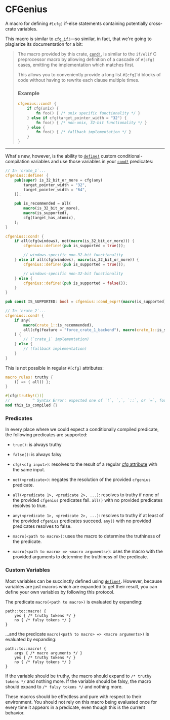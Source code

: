 # CFGenius

<!-- cargo-rdme start -->

A macro for defining `#[cfg]` if-else statements containing potentially cross-crate variables.

This macro is similar to [`cfg_if!`][cfg_if]—so similar, in fact, that we're going to plagiarize its
documentation for a bit:

> The macro provided by this crate, [`cond!`](https://docs.rs/cfgenius/latest/cfgenius/macro.cond.html), is similar to the `if/elif` C
> preprocessor macro by allowing definition of a cascade of `#[cfg]` cases, emitting the
> implementation which matches first.
>
> This allows you to conveniently provide a long list `#[cfg]`'d blocks of code without having
> to rewrite each clause multiple times.
>
> ### Example
>
> ```rust
> cfgenius::cond! {
>     if cfg(unix) {
>         fn foo() { /* unix specific functionality */ }
>     } else if cfg(target_pointer_width = "32") {
>         fn foo() { /* non-unix, 32-bit functionality */ }
>     } else {
>         fn foo() { /* fallback implementation */ }
>     }
> }
> ```

---

What's new, however, is the ability to [`define!`](https://docs.rs/cfgenius/latest/cfgenius/macro.define.html) custom conditional-compilation
variables and use those variables in your [`cond!`](https://docs.rs/cfgenius/latest/cfgenius/macro.cond.html) predicates:

```rust
// In `crate_1`...
cfgenius::define! {
    pub(super) is_32_bit_or_more = cfg(any(
        target_pointer_width = "32",
        target_pointer_width = "64",
    ));

    pub is_recommended = all(
        macro(is_32_bit_or_more),
        macro(is_supported),
        cfg(target_has_atomic),
    );
}

cfgenius::cond! {
    if all(cfg(windows), not(macro(is_32_bit_or_more))) {
        cfgenius::define!(pub is_supported = true());

        // windows-specific non-32-bit functionality
    } else if all(cfg(windows), macro(is_32_bit_or_more)) {
        cfgenius::define!(pub is_supported = true());

        // windows-specific non-32-bit functionality
    } else {
        cfgenius::define!(pub is_supported = false());
    }
}

pub const IS_SUPPORTED: bool = cfgenius::cond_expr!(macro(is_supported));

// In `crate_2`...
cfgenius::cond! {
    if any(
        macro(crate_1::is_recommended),
        all(cfg(feature = "force_crate_1_backend"), macro(crate_1::is_supported))
    ) {
        // (`crate_1` implementation)
    } else {
        // (fallback implementation)
    }
}
```

This is not possible in regular `#[cfg]` attributes:

```rust
macro_rules! truthy {
    () => { all() };
}

#[cfg(truthy!())]
//          ^ Syntax Error: expected one of `(`, `,`, `::`, or `=`, found `!`
mod this_is_compiled {}
```

### Predicates

In every place where we could expect a conditionally compiled predicate, the following predicates
are supported:

- `true()`: is always truthy

- `false()`: is always falsy

- `cfg(<cfg input>)`: resolves to the result of a regular [cfg attribute][cfg_attr] with the
  same input.

- `not(<predicate>)`: negates the resolution of the provided `cfgenius` predicate.

- `all(<predicate 1>, <predicate 2>, ...)`: resolves to truthy if none of the provided `cfgenius`
  predicates fail. `all()` with no provided predicates resolves to true.

- `any(<predicate 1>, <predicate 2>, ...)`: resolves to truthy if at least of the provided `cfgenius`
  predicates succeed. `any()` with no provided predicates resolves to false.

- `macro(<path to macro>)`: uses the macro to determine the truthiness of the predicate.

- `macro(<path to macro> => <macro arguments>)`: uses the macro with the provided arguments to
  determine the truthiness of the predicate.

### Custom Variables

Most variables can be succinctly defined using [`define!`](https://docs.rs/cfgenius/latest/cfgenius/macro.define.html). However, because
variables are just macros which are expanded to get their result, you can define your own
variables by following this protocol.

The predicate `macro(<path to macro>)` is evaluated by expanding:

```no_compile
path::to::macro! {
    yes { /* truthy tokens */ }
    no { /* falsy tokens */ }
}
```

...and the predicate `macro(<path to macro> => <macro arguments>)` is evaluated by expanding:

```no_compile
path::to::macro! {
    args { /* macro arguments */ }
    yes { /* truthy tokens */ }
    no { /* falsy tokens */ }
}
```

If the variable should be truthy, the macro should expand to `/* truthy tokens */` and nothing
more. If the variable should be falsy, the macro should expand to `/* falsy tokens */` and
nothing more.

These macros should be effectless and pure with respect to their environment. You should not
rely on this macro being evaluated once for every time it appears in a predicate, even though
this is the current behavior.

[cfg_if]: https://docs.rs/cfg-if/1.0.0/cfg_if/index.html
[cfg_attr]: https://doc.rust-lang.org/reference/conditional-compilation.html

<!-- cargo-rdme end -->
